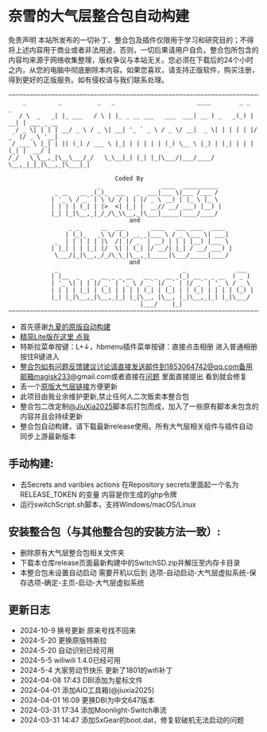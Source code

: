 # 奈雪的大气层整合包自动构建
免责声明
本站所发布的一切补丁、整合包及插件仅限用于学习和研究目的；不得将上述内容用于商业或者非法用途，否则，一切后果请用户自负。整合包所包含的内容均来源于网络收集整理，版权争议与本站无关。您必须在下载后的24个小时之内，从您的电脑中彻底删除本内容。如果您喜欢，请支持正版软件，购买注册，得到更好的正版服务。如有侵权请与我们联系处理。
```
~~~~~~~~~~~~~~~~~~~~~~~~~~~~~~~~~~~~~~~~~~~~~~~~~~~~~~~~~~~~~~~~~~~~~~~~~~~~~~~~~~~~~~~~~~~~~~~~~~~~~~~~~~~~~
    _         _          _   _                       ____        _ _     _           
   / \  _   _| |_ ___   / \ | |_ _ __ ___   ___  ___| __ ) _   _(_) | __| | ___ _ __ 
  / _ \| | | | __/ _ \ / _ \| __| '_ ` _ \ / _ \/ __|  _ \| | | | | |/ _` |/ _ \ '__|
 / ___ \ |_| | || (_) / ___ \ |_| | | | | | (_) \__ \ |_) | |_| | | | (_| |  __/ |   
/_/   \_\__,_|\__\___/_/   \_\__|_| |_| |_|\___/|___/____/ \__,_|_|_|\__,_|\___|_|   
                                                                                     
                              Coded By
                         _                 ____  __________ 
             _ __   __ _(_)_  ___   _  ___|___ \|___ /___ / 
            | '_ \ / _` | \ \/ / | | |/ _ \ __) | |_ \ |_ \ 
            | | | | (_| | |>  <| |_| |  __// __/ ___) |__) |
            |_| |_|\__,_|_/_/\_\\__,_|\___|_____|____/____/ 
                                  and
                 _ _      __  ___       ____   ___ ____  ____  
                | (_)_   _\ \/ (_) __ _|___ \ / _ \___ \| ___| 
             _  | | | | | |\  /| |/ _` | __) | | | |__) |___ \ 
            | |_| | | |_| |/  \| | (_| |/ __/| |_| / __/ ___) |
             \___/|_|\__,_/_/\_\_|\__,_|_____|\___/_____|____/ 
                                  and
             _                                   _              ___  
            | |__  _   _  __ _ _ __   __ _  __ _(_) __ _ _ __  ( _ ) 
            | '_ \| | | |/ _` | '_ \ / _` |/ _` | |/ _` | '_ \ / _ \ 
            | | | | |_| | (_| | | | | (_| | (_| | | (_| | | | | (_) |
            |_| |_|\__,_|\__,_|_| |_|\__, |\__, |_|\__,_|_| |_|\___/ 
                                     |___/    |_|                                                   
~~~~~~~~~~~~~~~~~~~~~~~~~~~~~~~~~~~~~~~~~~~~~~~~~~~~~~~~~~~~~~~~~~~~~~~~~~~~~~~~~~~~~~~~~~~~~~~~~~~~~~~~~~~~~~
```
- 首先感谢[九夏的原版自动构建](https://github.com/JiuXia2025/SwitchScript)
- [精简Lite版在这里 点我](https://github.com/naixue666/AutoAtmosBuilder_Lite)
- 特斯拉菜单按键：L+↓，hbmenu插件菜单按键：直接点击相册 进入普通相册按住R键进入
- 整合包如有问题反馈建议讨论请直接发送邮件到1853064742@qq.com备用邮箱magisk233@gmail.com或者直接在[问题](https://github.com/naixue666/AutoAtmosBuilder/issues) 里面直接提出 看到就会修复
- 丢一个[原版大气层链接](https://github.com/Atmosphere-NX/Atmosphere)方便更新
- 此项目由我业余维护更新,禁止任何人二次贩卖本整合包
- 整合包二改定制[@JiuXia2025](https://github.com/JiuXia2025/)脚本后打包而成，加入了一些原有脚本未包含的内容并且会持续更新
- 整合包自动构建，请下载最新release使用。所有大气层相关组件与插件自动同步上游最新版本
## 手动构建:
- 去Secrets and varibles actions 在​Repository secrets里面起一个名为RELEASE_TOKEN 的变量 内容是你生成的ghp令牌
- 运行switchScript.sh脚本，支持Windows/macOS/Linux
## 安装整合包（与其他整合包的安装方法一致）:
- 删除原有大气层整合包相关文件夹
- 下载本仓库release页面最新构建中的SwitchSD.zip并解压至内存卡目录
- 本整合包未设置自动启动 需要开机以后到 选项-自动启动-大气层虚拟系统-保存选项-确定-主页-启动-大气层虚拟系统
## 更新日志
- 2024-10-9 换号更新 原来号找不回来
- 2024-5-20 更换原版特斯拉
- 2024-5-20 自动识别已经可用
- 2024-5-5 wiliwili 1.4.0已经可用
- 2024-5-4 大家劳动节快乐 更新了1801的wifi补丁
- 2024-04-08 17:43 DBI添加为星标文件
- 2024-04-01 添加AIO工具箱(@jiuxia2025)
- 2024-04-01 16:09 更换DBI为中文647版本
- 2024-03-31 17:34 添加Moonlight-Switch串流
- 2024-03-31 14:47 添加SxGear的boot.dat，修复软破机无法启动的问题
